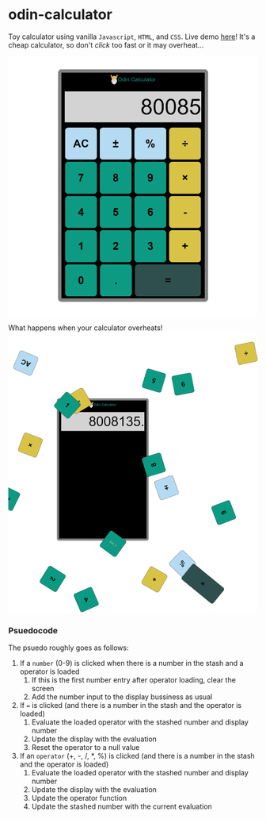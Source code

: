 # odin-calculator
Toy calculator using vanilla `Javascript`, `HTML`, and `CSS`. Live demo [here](kckuei.github.io/odin-calculator/)! It's a cheap calculator, so don't *click* too fast or it may overheat...

![Sample](./images/sample.png)

What happens when your calculator overheats!
![Sample Exploded](./images/sample-exploded.png)


### Psuedocode
The psuedo roughly goes as follows:
1. If a `number` (0-9) is clicked when there is a number in the stash and a operator is loaded
   1. If this is the first number entry after operator loading, clear the screen
   2. Add the number input to the display bussiness as usual
2. If `=` is clicked (and there is a number in the stash and the operator is loaded)
   1. Evaluate the loaded operator with the stashed number and display number
   2. Update the display with the evaluation
   3. Reset the operator to a null value
3. If an `operator` (+, -, /, *, %) is clicked (and there is a number in the stash and the operator is loaded)
   1. Evaluate the loaded operator with the stashed number and display number
   2. Update the display with the evaluation
   3. Update the operator function
   4. Update the stashed number with the current evaluation